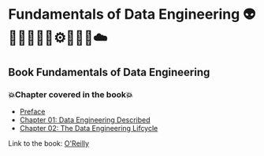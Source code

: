 # Fundamentals of Data Engineering 👽🤖👩🏻‍💻🤯⚙️🐍🧠🎲☁️
## Book Fundamentals of Data Engineering
### 💥Chapter covered in the book💥
- [Preface](https://github.com/romulovieira777/Fundamentals_of_Data_Engineering/tree/main/Preface)
- [Chapter 01: Data Engineering Described](https://github.com/romulovieira777/Fundamentals_of_Data_Engineering/tree/main/Chapter_01_Data_Engineering_Described)
- [Chapter 02: The Data Engineering Lifcycle]()

Link to the book: [O'Reilly](https://www.oreilly.com/library/view/fundamentals-of-data/9781098108298/)
